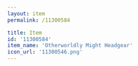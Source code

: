```yaml
---
layout: item
permalink: /11300584

title: Item
id: '11300584'
item_name: 'Otherworldly Might Headgear'
icon_url: '11300546.png'
---
```

